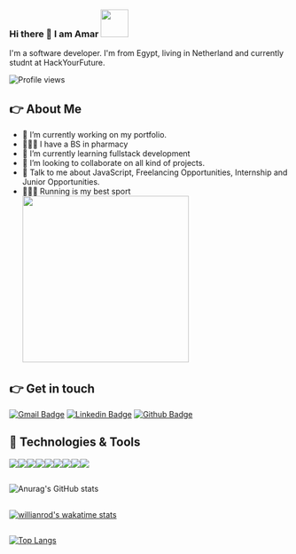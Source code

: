 ### Hi there 👋 I am Amar <img src="https://media2.giphy.com/media/du3J3cXyzhj75IOgvA/giphy.gif?cid=ecf05e47w930drkfpilndsbpfrr1wea8k8mga001juwitpr9&rid=giphy.gif&ct=g" width="50px">

I'm a software developer. I'm from Egypt, living in Netherland and currently studnt at HackYourFuture.

![Profile views](https://gpvc.arturio.dev/Amar-Mahdy)

## 👉 About Me

- 🔭 I’m currently working on my portfolio.
- 👨🏼‍🎓 I have a BS in pharmacy
- 🌱 I’m currently learning fullstack development
- 👯 I’m looking to collaborate on all kind of projects.
- 💬 Talk to me about JavaScript, Freelancing Opportunities, Internship and Junior Opportunities.
- 🏃🏼‍♂️ Running is my best sport <img src="https://thumbs.gfycat.com/AncientBouncyLeafcutterant-size_restricted.gif" width="300px" margin-left="10px">

## 👉 Get in touch 
[![Gmail Badge](https://img.shields.io/badge/-ammaradel805@gmail.com-c14438?style=flat&logo=Gmail&logoColor=white&link=mailto:ammaradel805@gmail.com)](mailto:ammaradel805@gmail.com) 
[![Linkedin Badge](https://img.shields.io/badge/-https://www.linkedin.com/in/amaribrahim55/-0072b1?style=flat&logo=Linkedin&logoColor=white&link=https://www.linkedin.com/in/https://www.linkedin.com/in/amaribrahim55//)](https://www.linkedin.com/in/https://www.linkedin.com/in/amaribrahim55//) [![Github Badge](https://img.shields.io/badge/-https://github.com/AmarMahdy-grey?style=flat&logo=github&logoColor=white&link=https://github.com/https://github.com/AmarMahdy/)](https://www.github.com/https://github.com/AmarMahdy/)

## 🔧 Technologies & Tools
<img src="https://img.icons8.com/color/48/000000/css3.png"/><img src="https://img.icons8.com/color/48/000000/html-5--v1.png"/><img src="https://img.icons8.com/color/48/000000/bootstrap.png"/><img src="https://img.icons8.com/color/48/000000/nodejs.png"/><img src="https://img.icons8.com/color/48/000000/javascript--v1.png"/><img src="https://img.icons8.com/officel/48/000000/mysql.png"/><img src="https://img.icons8.com/color/48/000000/mongodb.png"/><img src="https://img.icons8.com/officel/48/000000/react.png"/><img src="https://img.icons8.com/color-glass/48/000000/github.png"/>

## 
![Anurag's GitHub stats](https://github-readme-stats.vercel.app/api?username=Amar-Mahdy&show_icons=true&theme=radical)  
##
[![willianrod's wakatime stats](https://github-readme-stats.vercel.app/api/wakatime?username=amar_mahdy&show_icons=true&theme=radical)](https://github.com/anuraghazra/github-readme-stats)

##
[![Top Langs](https://github-readme-stats.vercel.app/api/top-langs/?username=Amar-Mahdy&theme=radical)](https://github.com/anuraghazra/github-readme-stats)



